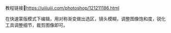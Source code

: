 教程链接🔗https://uiiiuiii.com/photoshop/121211186.html

在快速蒙版模式下编辑，用对称渐变做出选区，镜头模糊，调整图像饱和度，锐化工具调整细节，裁剪图像即可。